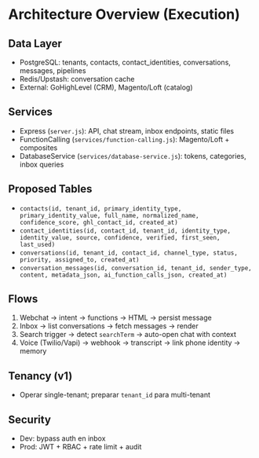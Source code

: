 # Architecture Overview (Execution)

## Data Layer
- PostgreSQL: tenants, contacts, contact_identities, conversations, messages, pipelines
- Redis/Upstash: conversation cache
- External: GoHighLevel (CRM), Magento/Loft (catalog)

## Services
- Express (`server.js`): API, chat stream, inbox endpoints, static files
- FunctionCalling (`services/function-calling.js`): Magento/Loft + composites
- DatabaseService (`services/database-service.js`): tokens, categories, inbox queries

## Proposed Tables
- `contacts(id, tenant_id, primary_identity_type, primary_identity_value, full_name, normalized_name, confidence_score, ghl_contact_id, created_at)`
- `contact_identities(id, contact_id, tenant_id, identity_type, identity_value, source, confidence, verified, first_seen, last_used)`
- `conversations(id, tenant_id, contact_id, channel_type, status, priority, assigned_to, created_at)`
- `conversation_messages(id, conversation_id, tenant_id, sender_type, content, metadata_json, ai_function_calls_json, created_at)`

## Flows
1. Webchat → intent → functions → HTML → persist message
2. Inbox → list conversations → fetch messages → render
3. Search trigger → detect `searchTerm` → auto-open chat with context
4. Voice (Twilio/Vapi) → webhook → transcript → link phone identity → memory

## Tenancy (v1)
- Operar single-tenant; preparar `tenant_id` para multi-tenant

## Security
- Dev: bypass auth en inbox
- Prod: JWT + RBAC + rate limit + audit

